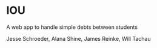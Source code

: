 IOU
===

A web app to handle simple debts between students

Jesse Schroeder, Alana Shine, James Reinke, Will Tachau
